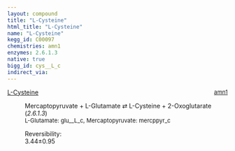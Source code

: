 ```yaml
---
layout: compound
title: "L-Cysteine"
html_title: "L-Cysteine"
name: "L-Cysteine"
kegg_id: C00097
chemistries: amn1
enzymes: 2.6.1.3
native: true
bigg_id: cys__L_c
indirect_via:
---
```

<dl><dt class='rs-product'><a href='{{ site.url }}{{ site.baseurl }}/compounds/C00097' class='link-dark' data-bs-toggle='tooltip' data-bs-html='true' data-bs-title='KEGG: C00097'>L-Cysteine</a><span style='float: right; max-width: 40%'><a href='{{ site.url }}{{ site.baseurl }}/chemistries/amn1' class='link-dark opacity-50' style='font-size: small; word-wrap: anywhere;'>amn1</a></span></dt><dd><p>Mercaptopyruvate + L-Glutamate &#8644; L-Cysteine + 2-Oxoglutarate (<i>2.6.1.3</i>)<br /><span style='font-size: small;'><span data-bs-toggle='tooltip' data-bs-html='true' data-bs-title='KEGG: C00025'>L-Glutamate</span>: glu__L_c, <span data-bs-toggle='tooltip' data-bs-html='true' data-bs-title='KEGG: C00957'>Mercaptopyruvate</span>: mercppyr_c</span><br /><div class="reversibility_info">Reversibility: <div class="progress"><div class="progress-bar bg-success" role="progressbar" style="width: 0%" aria-valuenow="0" aria-valuemin="0" aria-valuemax="100"></div></div><span>3.44&plusmn;0.95</span><div class="progress"><div class="progress-bar bg-danger" role="progressbar" style="width: 34.37%" aria-valuenow="3.43688429580782" aria-valuemin="0" aria-valuemax="10"></div><div class="progress-bar bg-warning" role="progressbar" style="width: 9.48%" aria-valuenow="3.43688429580782" aria-valuemin="0" aria-valuemax="10"></div></div></div></p><dl></dl></dd></dl>